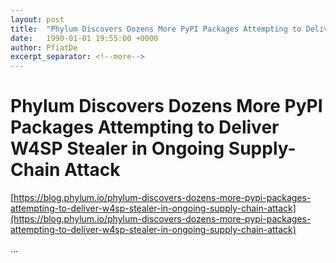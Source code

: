 ```yaml
---
layout: post
title:  "Phylum Discovers Dozens More PyPI Packages Attempting to Deliver W4SP Stealer in Ongoing Supply-Chain Attack"
date:   1990-01-01 19:55:00 +0000
author: PfiatDe
excerpt_separator: <!--more-->
---
```


# Phylum Discovers Dozens More PyPI Packages Attempting to Deliver W4SP Stealer in Ongoing Supply-Chain Attack
[https://blog.phylum.io/phylum-discovers-dozens-more-pypi-packages-attempting-to-deliver-w4sp-stealer-in-ongoing-supply-chain-attack](https://blog.phylum.io/phylum-discovers-dozens-more-pypi-packages-attempting-to-deliver-w4sp-stealer-in-ongoing-supply-chain-attack)

...
<!--more-->
